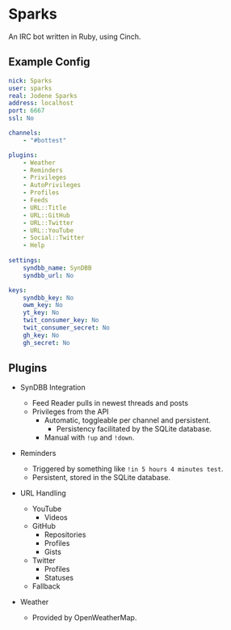# Sparks

An IRC bot written in Ruby, using Cinch.

## Example Config

```yaml
nick: Sparks
user: sparks
real: Jodene Sparks
address: localhost
port: 6667
ssl: No

channels:
    - "#bottest"

plugins: 
    - Weather
    - Reminders
    - Privileges
    - AutoPrivileges
    - Profiles
    - Feeds
    - URL::Title
    - URL::GitHub
    - URL::Twitter
    - URL::YouTube
    - Social::Twitter
    - Help
    
settings:
    syndbb_name: SynDBB
    syndbb_url: No

keys:
    syndbb_key: No
    owm_key: No
    yt_key: No
    twit_consumer_key: No
    twit_consumer_secret: No
    gh_key: No
    gh_secret: No
```

## Plugins

* SynDBB Integration
	* Feed Reader pulls in newest threads and posts
	* Privileges from the API
		* Automatic, toggleable per channel and persistent.
			* Persistency facilitated by the SQLite database.
		* Manual with `!up` and `!down`.

* Reminders
	* Triggered by something like `!in 5 hours 4 minutes test`.
	* Persistent, stored in the SQLite database.

* URL Handling
	* YouTube
		* Videos
	* GitHub
		* Repositories
		* Profiles
		* Gists
	* Twitter
		* Profiles
		* Statuses
	* Fallback

* Weather
	* Provided by OpenWeatherMap.
